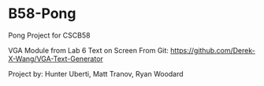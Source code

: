 # B58-Pong
Pong Project for CSCB58

VGA Module from Lab 6
Text on Screen From Git: https://github.com/Derek-X-Wang/VGA-Text-Generator

Project by: Hunter Uberti, Matt Tranov, Ryan Woodard

